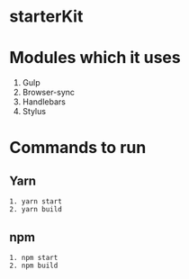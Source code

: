 # starterKit

# Modules which it uses
  1. Gulp
  2. Browser-sync
  3. Handlebars
  4. Stylus
 
# Commands to run
  ## Yarn
    1. yarn start
    2. yarn build
  ## npm
    1. npm start
    2. npm build
